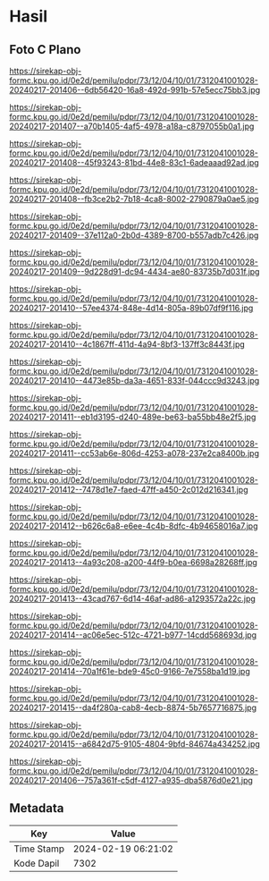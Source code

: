 # Hasil

## Foto C Plano

https://sirekap-obj-formc.kpu.go.id/0e2d/pemilu/pdpr/73/12/04/10/01/7312041001028-20240217-201406--6db56420-16a8-492d-991b-57e5ecc75bb3.jpg

https://sirekap-obj-formc.kpu.go.id/0e2d/pemilu/pdpr/73/12/04/10/01/7312041001028-20240217-201407--a70b1405-4af5-4978-a18a-c8797055b0a1.jpg

https://sirekap-obj-formc.kpu.go.id/0e2d/pemilu/pdpr/73/12/04/10/01/7312041001028-20240217-201408--45f93243-81bd-44e8-83c1-6adeaaad92ad.jpg

https://sirekap-obj-formc.kpu.go.id/0e2d/pemilu/pdpr/73/12/04/10/01/7312041001028-20240217-201408--fb3ce2b2-7b18-4ca8-8002-2790879a0ae5.jpg

https://sirekap-obj-formc.kpu.go.id/0e2d/pemilu/pdpr/73/12/04/10/01/7312041001028-20240217-201409--37e112a0-2b0d-4389-8700-b557adb7c426.jpg

https://sirekap-obj-formc.kpu.go.id/0e2d/pemilu/pdpr/73/12/04/10/01/7312041001028-20240217-201409--9d228d91-dc94-4434-ae80-83735b7d031f.jpg

https://sirekap-obj-formc.kpu.go.id/0e2d/pemilu/pdpr/73/12/04/10/01/7312041001028-20240217-201410--57ee4374-848e-4d14-805a-89b07df9f116.jpg

https://sirekap-obj-formc.kpu.go.id/0e2d/pemilu/pdpr/73/12/04/10/01/7312041001028-20240217-201410--4c1867ff-411d-4a94-8bf3-137ff3c8443f.jpg

https://sirekap-obj-formc.kpu.go.id/0e2d/pemilu/pdpr/73/12/04/10/01/7312041001028-20240217-201410--4473e85b-da3a-4651-833f-044ccc9d3243.jpg

https://sirekap-obj-formc.kpu.go.id/0e2d/pemilu/pdpr/73/12/04/10/01/7312041001028-20240217-201411--eb1d3195-d240-489e-be63-ba55bb48e2f5.jpg

https://sirekap-obj-formc.kpu.go.id/0e2d/pemilu/pdpr/73/12/04/10/01/7312041001028-20240217-201411--cc53ab6e-806d-4253-a078-237e2ca8400b.jpg

https://sirekap-obj-formc.kpu.go.id/0e2d/pemilu/pdpr/73/12/04/10/01/7312041001028-20240217-201412--7478d1e7-faed-47ff-a450-2c012d216341.jpg

https://sirekap-obj-formc.kpu.go.id/0e2d/pemilu/pdpr/73/12/04/10/01/7312041001028-20240217-201412--b626c6a8-e6ee-4c4b-8dfc-4b94658016a7.jpg

https://sirekap-obj-formc.kpu.go.id/0e2d/pemilu/pdpr/73/12/04/10/01/7312041001028-20240217-201413--4a93c208-a200-44f9-b0ea-6698a28268ff.jpg

https://sirekap-obj-formc.kpu.go.id/0e2d/pemilu/pdpr/73/12/04/10/01/7312041001028-20240217-201413--43cad767-6d14-46af-ad86-a1293572a22c.jpg

https://sirekap-obj-formc.kpu.go.id/0e2d/pemilu/pdpr/73/12/04/10/01/7312041001028-20240217-201414--ac06e5ec-512c-4721-b977-14cdd568693d.jpg

https://sirekap-obj-formc.kpu.go.id/0e2d/pemilu/pdpr/73/12/04/10/01/7312041001028-20240217-201414--70a1f61e-bde9-45c0-9166-7e7558ba1d19.jpg

https://sirekap-obj-formc.kpu.go.id/0e2d/pemilu/pdpr/73/12/04/10/01/7312041001028-20240217-201415--da4f280a-cab8-4ecb-8874-5b7657716875.jpg

https://sirekap-obj-formc.kpu.go.id/0e2d/pemilu/pdpr/73/12/04/10/01/7312041001028-20240217-201415--a6842d75-9105-4804-9bfd-84674a434252.jpg

https://sirekap-obj-formc.kpu.go.id/0e2d/pemilu/pdpr/73/12/04/10/01/7312041001028-20240217-201406--757a361f-c5df-4127-a935-dba5876d0e21.jpg


## Metadata

| Key        | Value               |
| ---------- | ------------------- |
| Time Stamp | 2024-02-19 06:21:02 |
| Kode Dapil | 7302                |



